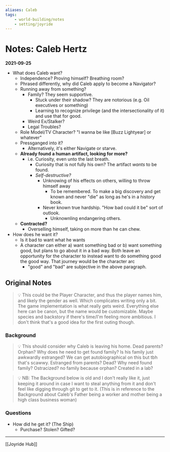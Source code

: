 ```yaml
---
aliases: Caleb
tags:
    - world-building/notes 
    - setting/joyride
---
```

# Notes: Caleb Hertz
<!-- notes are in ""**{DATE}**\nNotes content, likely in bullets" format. Most recent at top -->

**2021-09-25**
- What does Caleb want?
    - Independence? Proving himself? Breathing room?
    - Phrased differently, why did Caleb apply to become a Navigator?
    - Running away from something?
        - Family? They seem supportive.
            - Stuck under their shadow? They are notorious (e.g. Oil executives or something)
            - Learning to recognize privilege (and the intersectionality of it) and use that for good.
        - Weird Ex/Stalker?
        - Legal Troubles?
    - Role Model/TV Character? "I wanna be like [Buzz Lightyear] or whatever"
    - Pressganged into it?
        - Alternatively, it's either Navigate or starve.
    - **Already found a human artifact, looking for more?**
        - i.e. Curiosity, even unto the last breath.
            - Curiosity that is not fully his own? The artifact *wants* to be found.
            - _Self-destructive?_
                - Unknowing of his effects on others, willing to throw himself away 
                    - To be remembered. To make a big discovery and get known and never "die" as long as he's in a history book.
                - Never known true hardship. "How bad could it be" sort of outlook.
                    - Unknownling endangering others.
    - **Contracted?**
        - Overselling himself, taking on more than he can chew.
- How does he want it?
    - Is it bad to want what he wants
    - A character can either a) want something bad or b) want something good, but plans to go about it in a bad way. Both leave an opportunity for the character to instead want to do something good the good way. That journey would be the character arc
        - "good" and "bad" are subjective in the above paragraph.

## Original Notes
<!-- These are notes from before I switched to talk pages -->

> 💡 This could be the Player Character, and thus the player names him, and likely the gender as well. Which complicates writing only a bit. The game implementation is what really gets weird.
> Everything else here can be canon, but the name would be customizable.
> Maybe species and backstory if there's time/I'm feeling more ambitious. I don't think that's a good idea for the first outing though.

### Background

> 💡 This should consider why Caleb is leaving his home. Dead parents? Orphan? Why does he need to get found family? Is his family just awkwardly estranged? We can get autobiographical on this but tbh that's scawwy.
> Estranged from parents? Dead? Why need found family? Ostracized? no family because orphan? Created in a lab?

> 💡 NB: The Background below is old and I don't really like it, just keeping it around in case I want to steal anything from it and don't feel like digging through git to get to it.
> (This is in reference to the Background about Caleb's Father being a worker and mother being a high class business woman)

### Questions
- How did he get it? (The Ship)
    - Purchase? Stolen? Gifted?


---
[[Joyride Hub]]